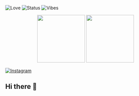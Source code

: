 ![Love](https://img.shields.io/badge/love-coding-ff69b4?style=flat&logo=heart)
![Status](https://img.shields.io/badge/status-cozy-ffc0cb)
![Vibes](https://img.shields.io/badge/vibes-lofi-9370db)

<p align="center">
  <img src="https://github-readme-stats.vercel.app/api?username=edrianemanicdog&show_icons=true&theme=rose_pine&hide_border=true" height="150" />
  <img src="https://github-readme-stats.vercel.app/api/top-langs/?username=edrianemanicdog&layout=compact&theme=rose_pine&hide_border=true" height="150" />
</p>

[![Instagram](https://img.shields.io/badge/Instagram-@edriwoo-E4405F?style=flat&logo=instagram&logoColor=white)](https://instagram.com/edriwoo)

## Hi there 👋

<!--
**edrianemanicdog/edrianemanicdog** is a ✨ _special_ ✨ repository because its `README.md` (this file) appears on your GitHub profile.

Here are some ideas to get you started:

- 🔭 I’m currently working on ...
- 🌱 I’m currently learning ...
- 👯 I’m looking to collaborate on ...
- 🤔 I’m looking for help with ...
- 💬 Ask me about ...
- 📫 How to reach me: ...
- 😄 Pronouns: ...
- ⚡ Fun fact: ...
-->
